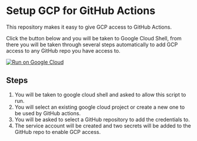 # Setup GCP for GitHub Actions

This repository makes it easy to give GCP access to GitHub Actions. 

Click the button below and you will be taken to Google Cloud Shell, from there you will be taken through several steps automatically to add GCP access to any GitHub repo you have access to.

[![Run on Google
Cloud](https://deploy.cloud.run/button.svg)](https://deploy.cloud.run/?git_repo=https://github.com/frostebite/setup-gcp-for-github-actions.git)

## Steps

1) You will be taken to google cloud shell and asked to allow this script to run.
2) You will select an existing google cloud project or create a new one to be used by GitHub actions.
4) You will be asked to select a GitHub repository to add the credentials to.
5) The service account will be created and two secrets will be added to the GitHub repo to enable GCP access.
